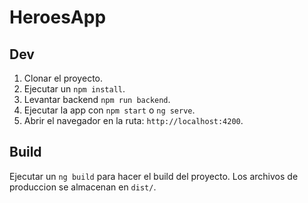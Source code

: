 # HeroesApp


## Dev

1. Clonar el proyecto.
2. Ejecutar un ```npm install```.
3. Levantar backend ```npm run backend```.
4. Ejecutar la app con ```npm start``` o ```ng serve```.
5. Abrir el navegador en la ruta: `http://localhost:4200`.


## Build

Ejecutar un `ng build` para hacer el build del proyecto. Los archivos de produccion se almacenan en  `dist/`.